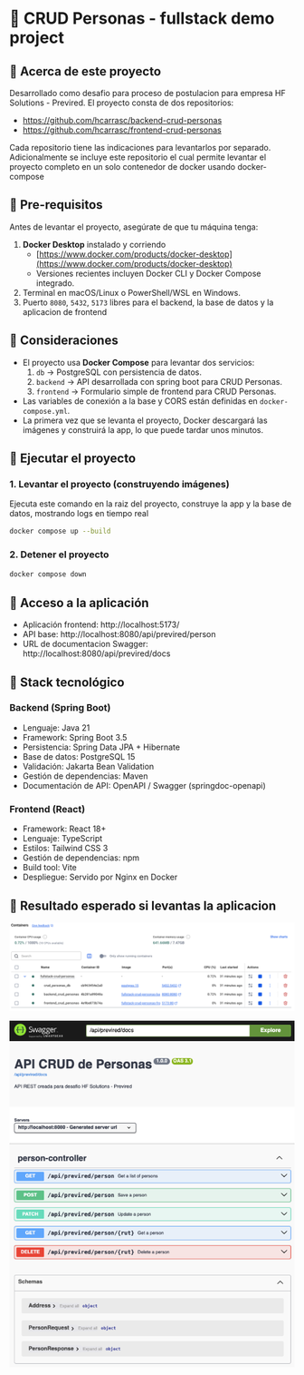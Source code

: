 # 📝 CRUD Personas - fullstack demo project

## 🔹 Acerca de este proyecto

Desarrollado como desafio para proceso de postulacion para empresa HF Solutions - Previred. El proyecto consta de dos repositorios:

- https://github.com/hcarrasc/backend-crud-personas
- https://github.com/hcarrasc/frontend-crud-personas

Cada repositorio tiene las indicaciones para levantarlos por separado. Adicionalmente se incluye este repositorio el cual permite levantar el proyecto completo en un solo contenedor de docker usando docker-compose

## 🔹 Pre-requisitos

Antes de levantar el proyecto, asegúrate de que tu máquina tenga:

1. **Docker Desktop** instalado y corriendo
   - [https://www.docker.com/products/docker-desktop](https://www.docker.com/products/docker-desktop)
   - Versiones recientes incluyen Docker CLI y Docker Compose integrado.
2. Terminal en macOS/Linux o PowerShell/WSL en Windows.
3. Puerto `8080`, `5432`, `5173` libres para el backend, la base de datos y la aplicacion de frontend

## 🔹 Consideraciones

- El proyecto usa **Docker Compose** para levantar dos servicios:
  1. `db` → PostgreSQL con persistencia de datos.
  2. `backend` → API desarrollada con spring boot para CRUD Personas.
  3. `frontend` → Formulario simple de frontend para CRUD Personas.
- Las variables de conexión a la base y CORS están definidas en `docker-compose.yml`.
- La primera vez que se levanta el proyecto, Docker descargará las imágenes y construirá la app, lo que puede tardar unos minutos.

## 🔹 Ejecutar el proyecto

### 1. Levantar el proyecto (construyendo imágenes)

Ejecuta este comando en la raiz del proyecto, construye la app y la base de datos, mostrando logs en tiempo real

```bash
docker compose up --build
```

### 2. Detener el proyecto

```bash
docker compose down
```

## 🔹 Acceso a la aplicación

- Aplicación frontend:
  http://localhost:5173/
- API base:
  http://localhost:8080/api/previred/person
- URL de documentacion Swagger:
  http://localhost:8080/api/previred/docs

## 🔹 Stack tecnológico

### Backend (Spring Boot)

- Lenguaje: Java 21
- Framework: Spring Boot 3.5
- Persistencia: Spring Data JPA + Hibernate
- Base de datos: PostgreSQL 15
- Validación: Jakarta Bean Validation
- Gestión de dependencias: Maven
- Documentación de API: OpenAPI / Swagger (springdoc-openapi)

### Frontend (React)

- Framework: React 18+
- Lenguaje: TypeScript
- Estilos: Tailwind CSS 3
- Gestión de dependencias: npm
- Build tool: Vite
- Despliegue: Servido por Nginx en Docker

## 🔹 Resultado esperado si levantas la aplicacion

![Container running](https://github.com/hcarrasc/fullstack-crud-personas/blob/master/images-readme/containers.png "Container running")

![api swagger](https://github.com/hcarrasc/fullstack-crud-personas/blob/master/images-readme/swagger-api.png "api swagger")
